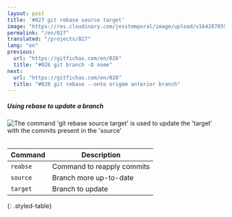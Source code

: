 ```yaml
---
layout: post
title: '#027 git rebase source target'
image: "https://res.cloudinary.com/jesstemporal/image/upload/v1642878598/gitfichas/en/027/thumbnail_i8tgfx.jpg"
permalink: "/en/027"
translated: "/projects/027"
lang: "en"
previous:
  url: "https://gitfichas.com/en/026"
  title: "#026 git branch -D nome"
next:
  url: "https://gitfichas.com/en/028"
  title: "#028 git rebase --onto origem anterior branch"
---
```

##### Using rebase to update a branch

<img alt="The command 'git rebase source target' is used to update the 'target' with the commits present in the 'source'" src="https://res.cloudinary.com/jesstemporal/image/upload/v1642878599/gitfichas/en/027/full_zjjwxe.jpg"><br><br>

| Command | Description |
|---------|-------------|
| `reabse` | Command to reapply commits |
| `source` | Branch more up-to-date |
| `target` | Branch to update |
{: .styled-table}

<!--
<br>

You might also be interested in reading this article:

<a href="https://jtemporal.com/atualizando-um-branch-com-git-rebase/">
  <strong>Atualizando um branch com git rebase</strong>
</a>
-->
